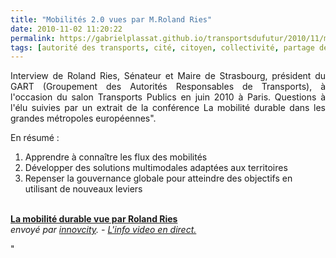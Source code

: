 ```yaml
---
title: "Mobilités 2.0 vues par M.Roland Ries"
date: 2010-11-02 11:20:22
permalink: https://gabrielplassat.github.io/transportsdufutur/2010/11/mobilites-20-vues-par-mroland-ries.html
tags: [autorité des transports, cité, citoyen, collectivité, partage de données, Service de mobilité]
---
```


<p style="text-align: justify">Interview de Roland Ries, Sénateur et Maire de Strasbourg, président du GART (Groupement des Autorités Responsables de Transports), à l'occasion du salon Transports Publics en juin 2010 à Paris. Questions à l'élu suivies par un extrait de la conférence La mobilité durable dans les grandes métropoles européennes".</p> <p>En résumé :</p> <ol> <li>Apprendre à connaître les flux des mobilités</li> <li>Développer des solutions multimodales adaptées aux territoires</li> <li>Repenser la gouvernance globale pour atteindre des objectifs en utilisant de nouveaux leviers</li> </ol> <p>        <br /><strong><a href=""http://www.dailymotion.com/video/xfb6s5_la-mobilite-durable-vue-par-roland_news"">La mobilité durable vue par Roland Ries</a></strong><br /><em>envoyé par <a href=""http://www.dailymotion.com/innovcity"">innovcity</a>. - <a href=""http://www.dailymotion.com/fr/channel/news"">L'info video en direct.</a></em></p>"
